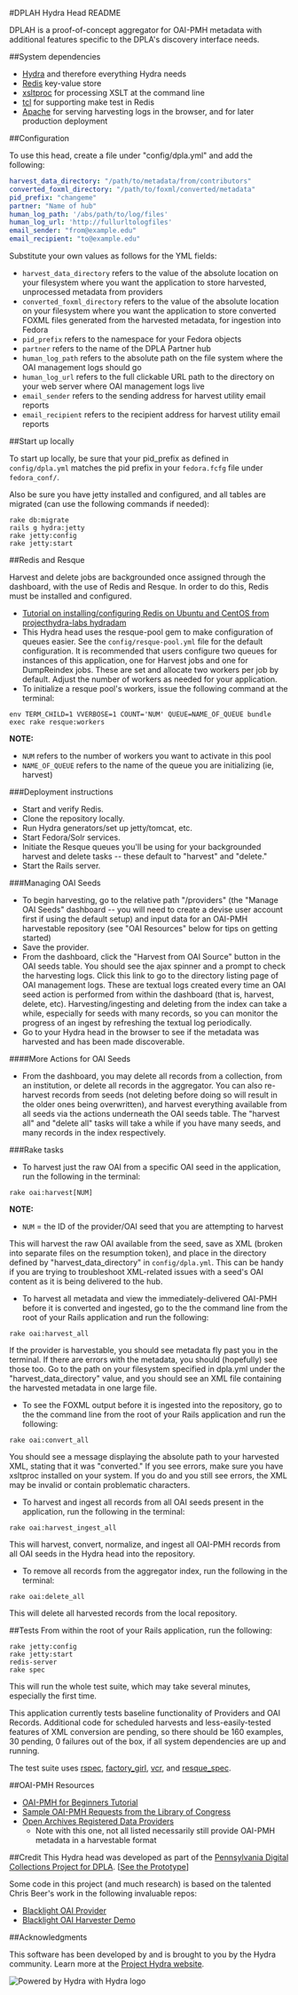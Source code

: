 #DPLAH Hydra Head README

DPLAH is a proof-of-concept aggregator for OAI-PMH metadata with additional features specific to the DPLA's discovery interface needs.

##System dependencies

* [Hydra](https://github.com/projecthydra) and therefore everything Hydra needs
* [Redis](http://redis.io/) key-value store
* [xsltproc](http://xmlsoft.org/XSLT/xsltproc.html) for processing XSLT at the command line
* [tcl](http://www.tcl.tk/) for supporting make test in Redis
* [Apache](http://httpd.apache.org/) for serving harvesting logs in the browser, and for later production deployment

##Configuration

To use this head, create a file under "config/dpla.yml" and add the following:

```yaml
harvest_data_directory: "/path/to/metadata/from/contributors"
converted_foxml_directory: "/path/to/foxml/converted/metadata"
pid_prefix: "changeme"
partner: "Name of hub"
human_log_path: '/abs/path/to/log/files'
human_log_url: 'http://fullurltologfiles'
email_sender: "from@example.edu"
email_recipient: "to@example.edu"

```

Substitute your own values as follows for the YML fields:

* `harvest_data_directory` refers to the value of the absolute location on your filesystem where you want the application to store harvested, unprocessed metadata from providers
* `converted_foxml_directory` refers to the value of the absolute location on your filesystem where you want the application to store converted FOXML files generated from the harvested metadata, for ingestion into Fedora
* `pid_prefix` refers to the namespace for your Fedora objects
* `partner` refers to the name of the DPLA Partner hub
* `human_log_path` refers to the absolute path on the file system where the OAI management logs should go
* `human_log_url` refers to the full clickable URL path to the directory on your web server where OAI management logs live
* `email_sender` refers to the sending address for harvest utility email reports
* `email_recipient` refers to the recipient address for harvest utility email reports

##Start up locally

To start up locally, be sure that your pid_prefix as defined in `config/dpla.yml` matches the pid prefix in your `fedora.fcfg` file under `fedora_conf/`.

Also be sure you have jetty installed and configured, and all tables are migrated (can use the following commands if needed):

```
rake db:migrate
rails g hydra:jetty
rake jetty:config
rake jetty:start
```

##Redis and Resque

Harvest and delete jobs are backgrounded once assigned through the dashboard, with the use of Redis and Resque.  In order to do this, Redis must be installed and configured.
* [Tutorial on installing/configuring Redis on Ubuntu and CentOS from projecthydra-labs hydradam](https://github.com/projecthydra-labs/hydradam/wiki/Installation:-Redis)
* This Hydra head uses the resque-pool gem to make configuration of queues easier.  See the `config/resque-pool.yml` file for the default configuration.  It is recommended that users configure two queues for instances of this application, one for Harvest jobs and one for DumpReindex jobs.  These are set and allocate two workers per job by default.  Adjust the number of workers as needed for your application.
* To initialize a resque pool's workers, issue the following command at the terminal:
```
env TERM_CHILD=1 VVERBOSE=1 COUNT='NUM' QUEUE=NAME_OF_QUEUE bundle exec rake resque:workers
```
**NOTE:** 
* `NUM` refers to the number of workers you want to activate in this pool
* `NAME_OF_QUEUE` refers to the name of the queue you are initializing (ie, harvest)

###Deployment instructions
* Start and verify Redis.
* Clone the repository locally.
* Run Hydra generators/set up jetty/tomcat, etc.
* Start Fedora/Solr services.
* Initiate the Resque queues you'll be using for your backgrounded harvest and delete tasks -- these default to "harvest" and "delete."
* Start the Rails server.

###Managing OAI Seeds
* To begin harvesting, go to the relative path "/providers" (the "Manage OAI Seeds" dashboard -- you will need to create a devise user account first if using the default setup) and input data for an OAI-PMH harvestable repository (see "OAI Resources" below for tips on getting started)
* Save the provider.
* From the dashboard, click the "Harvest from OAI Source" button in the OAI seeds table.  You should see the ajax spinner and a prompt to check the harvesting logs.  Click this link to go to the directory listing page of OAI management logs.  These are textual logs created every time an OAI seed action is performed from within the dashboard (that is, harvest, delete, etc).  Harvesting/ingesting and deleting from the index can take a while, especially for seeds with many records, so you can monitor the progress of an ingest by refreshing the textual log periodically.  
* Go to your Hydra head in the browser to see if the metadata was harvested and has been made discoverable. 

####More Actions for OAI Seeds
* From the dashboard, you may delete all records from a collection, from an institution, or delete all records in the aggregator.  You can also re-harvest records from seeds (not deleting before doing so will result in the older ones being overwritten), and harvest everything available from all seeds via the actions underneath the OAI seeds table.  The "harvest all" and "delete all" tasks will take a while if you have many seeds, and many records in the index respectively.

###Rake tasks

* To harvest just the raw OAI from a specific OAI seed in the application, run the following in the terminal:
```
rake oai:harvest[NUM] 
```
**NOTE:** 
* `NUM` = the ID of the provider/OAI seed that you are attempting to harvest 

This will harvest the raw OAI available from the seed, save as XML (broken into separate files on the resumption token), and place in the directory defined by "harvest_data_directory" in `config/dpla.yml`.  This can be handy if you are trying to troubleshoot XML-related issues with a seed's OAI content as it is being delivered to the hub.

* To harvest all metadata and view the immediately-delivered OAI-PMH before it is converted and ingested, go to the the command line from the root of your Rails application and run the following:
```
rake oai:harvest_all
```
If the provider is harvestable, you should see metadata fly past you in the terminal. If there are errors with the metadata, you should (hopefully) see those too.  Go to the path on your filesystem specified in dpla.yml under the "harvest_data_directory" value, and you should see an XML file containing the harvested metadata in one large file.  

* To see the FOXML output before it is ingested into the repository, go to the the command line from the root of your Rails application and run the following:
```
rake oai:convert_all
```
You should see a message displaying the absolute path to your harvested XML, stating that it was "converted." If you see errors, make sure you have xsltproc installed on your system.  If you do and you still see errors, the XML may be invalid or contain problematic characters.

* To harvest and ingest all records from all OAI seeds present in the application, run the following in the terminal:
```
rake oai:harvest_ingest_all 
```
This will harvest, convert, normalize, and ingest all OAI-PMH records from all OAI seeds in the Hydra head into the repository.

* To remove all records from the aggregator index, run the following in the terminal:
```
rake oai:delete_all 
```
This will delete all harvested records from the local repository. 

##Tests
From within the root of your Rails application, run the following:

```
rake jetty:config
rake jetty:start
redis-server
rake spec
```

This will run the whole test suite, which may take several minutes, especially the first time.  

This application currently tests baseline functionality of Providers and OAI Records.  Additional code for scheduled harvests and less-easily-tested features of XML conversion are pending, so there should be 160 examples, 30 pending, 0 failures out of the box, if all system dependencies are up and running.

The test suite uses [rspec](https://github.com/rspec/rspec-rails), [factory_girl](https://github.com/thoughtbot/factory_girl), [vcr](https://github.com/vcr/vcr), and [resque_spec](https://github.com/leshill/resque_spec).

##OAI-PMH Resources
* [OAI-PMH for Beginners Tutorial](http://www.oaforum.org/tutorial/)
* [Sample OAI-PMH Requests from the Library of Congress](http://memory.loc.gov/ammem/oamh/oai_request.html)
* [Open Archives Registered Data Providers](http://www.openarchives.org/Register/BrowseSites)
  * Note with this one, not all listed necessarily still provide OAI-PMH metadata in a harvestable format

##Credit
This Hydra head was developed as part of the [Pennsylvania Digital Collections Project for DPLA](http://www.powerlibrary.org/librarians/special-projects-office-of-commonwealth-libraries/project-for-dpla/). [[See the Prototype](http://libcollab.temple.edu/aggregator/)]

Some code in this project (and much research) is based on the talented Chris Beer's work in the following invaluable repos:
* [Blacklight OAI Provider](https://github.com/cbeer/blacklight_oai_provider)
* [Blacklight OAI Harvester Demo](https://github.com/cbeer/blacklight_oai_harvester_demo)

##Acknowledgments

This software has been developed by and is brought to you by the Hydra community. Learn more at the [Project Hydra website](http://projecthydra.org/).

![Powered by Hydra with Hydra logo](https://github.com/uvalib/libra-oa/raw/a6564a9e5c13b7873dc883367f5e307bf715d6cf/public/images/powered_by_hydra.png?raw=true)

